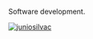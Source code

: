 Software development.

[![juniosilvac](https://github-readme-stats.vercel.app/api/top-langs/?username=juniosilvac&hide=html&layout=compact&theme=default)](https://github.com/anuraghazra/github-readme-stats)
